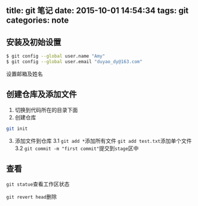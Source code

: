 title: git 笔记
date: 2015-10-01 14:54:34
tags: git
categories: note
---


## 安装及初始设置
```bash
$ git config --global user.name "Amy"
$ git config --global user.email "duyao_dy@163.com"
```
设置邮箱及姓名

## 创建仓库及添加文件
1. 切换到代码所在的目录下面
2. 创建仓库
```bash
git init
```
3. 添加文件到仓库
 3.1 `git add *`添加所有文件
     `git add test.txt`添加单个文件
 3.2 `git commit -m "first commit"`提交到`stage`区中

## 查看
`git statue`查看工作区状态

`git revert head`删除






